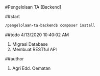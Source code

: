 #Pengelolaan TA [Backend]

##start

```cmd
/pengelolaan-ta-backend$ composer install
```

##todo 4/13/2020 10:40:02 AM
1. Migrasi Database
2. Membuat RESTful API


##author

1. Agri Edd. Oematan